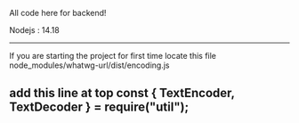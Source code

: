 All code here for backend!

Nodejs : 14.18

-----------------------------------------------------
If you are starting the project for first time 
locate this file node_modules/whatwg-url/dist/encoding.js

add this line at top 
const { TextEncoder, TextDecoder } = require("util");
-----------------------------------------------------------